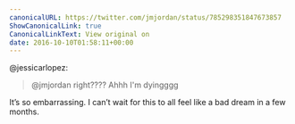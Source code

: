 ```yaml
---
canonicalURL: https://twitter.com/jmjordan/status/785298351847673857
ShowCanonicalLink: true
CanonicalLinkText: View original on
date: 2016-10-10T01:58:11+00:00
---
```

@jessicarlopez:

> @jmjordan right???? Ahhh I'm dyingggg

It’s so embarrassing. I can’t wait for this to all feel like a bad dream in a few months.